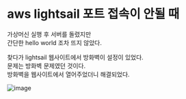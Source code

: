 # aws lightsail 포트 접속이 안될 때

가상머신 실행 후 서버를 돌렸지만  
간단한 hello world 조차 뜨지 않았다.  

찾다가 lightsail 웹사이트에서 방화벽이 설정이 있었다.  
문제는 방화벽 문제였던 것이다.  
방화벽을 웹사이트에서 열어주었더니 해결되었다.

![image](https://user-images.githubusercontent.com/45661217/170047784-0328c3a7-fdd2-48a6-a4db-7110527d0275.png)

